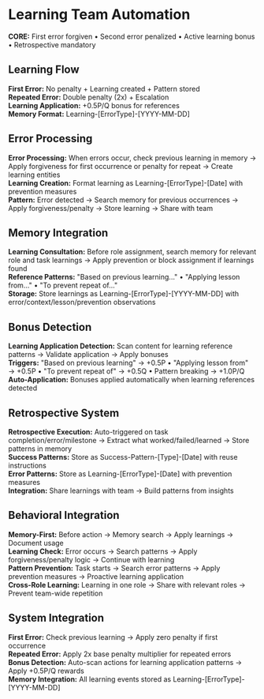# Learning Team Automation

**CORE:** First error forgiven • Second error penalized • Active learning bonus • Retrospective mandatory

## Learning Flow

**First Error:** No penalty + Learning created + Pattern stored  
**Repeated Error:** Double penalty (2x) + Escalation  
**Learning Application:** +0.5P/Q bonus for references  
**Memory Format:** Learning-[ErrorType]-[YYYY-MM-DD]

## Error Processing

**Error Processing:** When errors occur, check previous learning in memory → Apply forgiveness for first occurrence or penalty for repeat → Create learning entities  
**Learning Creation:** Format learning as Learning-[ErrorType]-[Date] with prevention measures  
**Pattern:** Error detected → Search memory for previous occurrences → Apply forgiveness/penalty → Store learning → Share with team

## Memory Integration

**Learning Consultation:** Before role assignment, search memory for relevant role and task learnings → Apply prevention or block assignment if learnings found  
**Reference Patterns:** "Based on previous learning..." • "Applying lesson from..." • "To prevent repeat of..."  
**Storage:** Store learnings as Learning-[ErrorType]-[YYYY-MM-DD] with error/context/lesson/prevention observations

## Bonus Detection

**Learning Application Detection:** Scan content for learning reference patterns → Validate application → Apply bonuses  
**Triggers:** "Based on previous learning" → +0.5P • "Applying lesson from" → +0.5P • "To prevent repeat of" → +0.5Q • Pattern breaking → +1.0P/Q  
**Auto-Application:** Bonuses applied automatically when learning references detected

## Retrospective System

**Retrospective Execution:** Auto-triggered on task completion/error/milestone → Extract what worked/failed/learned → Store patterns in memory  
**Success Patterns:** Store as Success-Pattern-[Type]-[Date] with reuse instructions  
**Error Patterns:** Store as Learning-[ErrorType]-[Date] with prevention measures  
**Integration:** Share learnings with team → Build patterns from insights

## Behavioral Integration

**Memory-First:** Before action → Memory search → Apply learnings → Document usage  
**Learning Check:** Error occurs → Search patterns → Apply forgiveness/penalty logic → Continue with learning  
**Pattern Prevention:** Task starts → Search error patterns → Apply prevention measures → Proactive learning application  
**Cross-Role Learning:** Learning in one role → Share with relevant roles → Prevent team-wide repetition  

## System Integration

**First Error:** Check previous learning → Apply zero penalty if first occurrence  
**Repeated Error:** Apply 2x base penalty multiplier for repeated errors  
**Bonus Detection:** Auto-scan actions for learning application patterns → Apply +0.5P/Q rewards  
**Memory Integration:** All learning events stored as Learning-[ErrorType]-[YYYY-MM-DD]